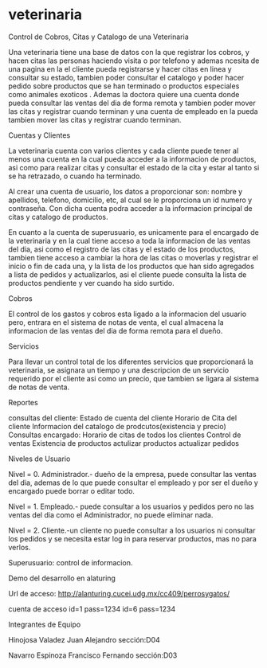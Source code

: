 veterinaria
===========

Control de Cobros, Citas y Catalogo de una Veterinaria

Una veterinaria tiene una base de datos con la que registrar los cobros, 
y hacen citas las personas haciendo visita o por telefono y
ademas ncesita de una pagina en la el cliente pueda registrarse y 
hacer citas en linea y consultar su estado, tambien poder consultar
el catalogo y poder hacer pedido sobre productos que se han 
terminado o productos especiales como animales exoticos . 
Ademas la doctora quiere una cuenta  donde pueda consultar las 
ventas del dia de forma remota y tambien poder mover las citas y
registrar cuando terminan y una cuenta de empleado en la pueda 
tambien mover las citas y registrar cuando terminan.


Cuentas y Clientes

La veterinaria cuenta con varios clientes y cada cliente puede tener
al menos una cuenta en la cual pueda acceder a la informacion de
productos, asi como para realizar citas y consultar el estado de la cita
y estar al tanto si se ha retrazado, o cuando ha terminado.

Al crear una cuenta de usuario, los datos a proporcionar son:
nombre y apellidos, telefono, domicilio, etc, al cual se le
proporciona un id numero y contraseña. Con dicha cuenta podra acceder 
a la informacion principal de citas y catalogo de productos.

En cuanto a la cuenta de superusuario, es unicamente para el
encargado de la veterinaria y en la cual tiene acceso a toda la
informacion de las ventas del dia, asi como el registro de las citas
y el estado de los productos, tambien tiene acceso a cambiar la hora
de las citas o moverlas y registrar el inicio o fin de cada una, y la lista
de los productos que han sido agregados a lista de pedidos y actualizarlos,
asi el cliente puede consulta la lista de productos pendiente y ver cuando
ha sido surtido.

Cobros

El control de los gastos y cobros esta ligado a la informacion
del usuario pero, entrara en el sistema de notas de venta, el cual almacena
la informacion de las ventas del dia de forma remota para el dueño.

Servicios

Para llevar un control total de los diferentes servicios que 
proporcionará la veterinaria, se asignara un tiempo y una
descripcion de un servicio requerido por el cliente
asi como un precio, que tambien se ligara al sistema de 
notas de venta.



Reportes

consultas del cliente:
Estado de cuenta del cliente
Horario de Cita del cliente
Informacion del catalogo de prodcutos(existencia y precio)
Consultas encargado:
Horario de citas de todos los clientes
Control de ventas
Existencia de productos
actulizar productos
actualizar pedidos


Niveles de Usuario

Nivel = 0. Administrador.- dueño de la empresa, puede consultar las ventas del dia, ademas 
de lo que puede consultar el empleado y por ser el dueño y encargado puede borrar o editar todo.

Nivel = 1. Empleado.- puede consultar a los usuarios y pedidos pero no las ventas del dia
como el Administrador, no puede eliminar nada.

Nivel = 2. Cliente.-un cliente no puede consultar a los usuarios ni consultar los pedidos 
y se necesita estar log in para reservar productos, mas no para verlos. 



Superusuario:
control de informacion.



Demo del desarrollo en alaturing

Url de acceso: http://alanturing.cucei.udg.mx/cc409/perrosygatos/

cuenta de acceso
id=1 pass=1234
id=6 pass=1234


Integrantes de Equipo


Hinojosa Valadez Juan Alejandro sección:D04

Navarro  Espinoza Francisco Fernando sección:D03
